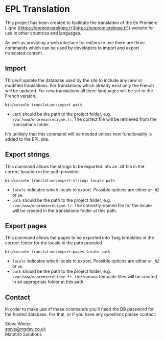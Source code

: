 # EPL Translation

This project has been created to facilitate the translation of the En Première Ligne ([https://enpremiereligne.fr](https://enpremiereligne.fr)) website for use in other countries and languages.

As well as providing a web interface for editors to use there are three commands which can be used by developers to import and export translated content.

## Import

This will update the database used by the site to include any new or modified translations. For translations which already exist only the French will be updated. For new translations all three languages will be set to the French version.
```
bin/console translation:import path
```

 - `path` should be the path to the project folder, e.g. `/var/www/enpremiereligne.fr`. The correct file will be retrieved from the translations folder.

It's unlikely that this command will be needed unless new functionality is added to the EPL site.

## Export strings

This command allows the strings to be exported into an .xlf file in the correct location in the path provided.

 ```
 bin/console translation:export:strings locale path
 ```
 
 - `locale` indicates which locale to export. Possible options are either `en_NZ` or `se`.
 - `path` should be the path to the project folder, e.g. `/var/www/enpremiereligne.fr`. The correctly-named file for the locale will be created in the translations folder at this path. 
 
 
 ## Export pages
 
 This command allows the pages to be exported into Twig templates in the correct folder for the locale in the path provided
 
  ```
  bin/console translation:export:pages locale path
  ```
  
  - `locale` indicates which locale to export. Possible options are either `en_NZ` or `se`.
  - `path` should be the path to the project folder, e.g. `/var/www/enpremiereligne.fr`. The various template files will be created in an appropriate folder at this path. 

  
## Contact
In order to make use of these commands you'll need the DB password for the hosted database. For that, or if you have any questions please contact:

Steve Winter  
[steve@msdev.co.uk](mailto:steve@msdev.co.uk)  
Matatiro Solutions